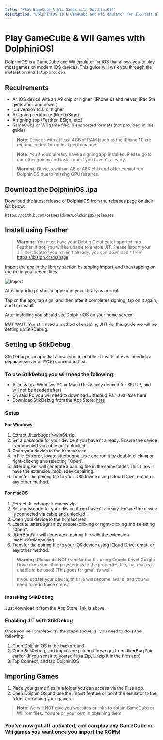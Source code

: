 ```yaml
---
title: "Play GameCube & Wii Games with DolphiniOS!"
description: "DolphiniOS is a GameCube and Wii emulator for iOS that allows you to play most games on modern iOS devices."
---
```



# Play GameCube & Wii Games with DolphiniOS!

DolphiniOS is a GameCube and Wii emulator for iOS that allows you to play most games on modern iOS devices. This guide will walk you through the installation and setup process.

## Requirements

- An iOS device with an A9 chip or higher (iPhone 6s and newer, iPad 5th generation and newer)
- iOS version 14.0 or higher
- A signing certificate (like DxSign)
- A signing app (Feather, ESign, etc.)
- GameCube or Wii game files in supported formats (not provided in this guide)

> **Note**: Devices with at least 4GB of RAM (such as the iPhone 11) are recommended for optimal performance.

> **Note**: You should already have a signing app installed. Please go to our other guides and install one if you haven't already.

> **Warning**: Devices with an A8 or A8X chip and older cannot run DolphiniOS due to missing GPU features.

## Download the DolphiniOS .ipa

Download the latest release of DolphiniOS from the releases page on their Git below:

```
https://github.com/oatmealdome/DolphiniOS/releases
```

## Install using Feather

> **Warning**: You must have your Debug Certificate imported into Feather! If not, you will be unable to enable JIT.
> Please import your JIT certificate if you haven't already, you can download it from https://dxsign.cc/manage

Import the app in the library section by tapping import, and then tapping on the file in your recent files.

![Import](/images/dolphinios/import.gif)

After importing it should appear in your library as normal.

Tap on the app, tap sign, and then after it completes signing, tap on it again, and tap install.

After installing you should see DolphiniOS on your home screen!

BUT WAIT. You still need a method of enabling JIT! For this guide we will be setting up StikDebug.

## Setting up StikDebug

StikDebug is an app that allows you to enable JIT without even needing a separate server or PC to connect to first.

### To use StikDebug you will need the following:

- Access to a Windows PC or Mac (This is only needed for SETUP, and will not be needed after)
- On said PC you will need to download Jitterbug Pair, available [here](https://github.com/osy/Jitterbug/releases/)
- Download StikDebug from the App Store: [here](https://apps.apple.com/us/app/stikdebug/id6744045754)

### Setup

#### For Windows

1. Extract Jitterbugpair-win64.zip.
2. Set a passcode for your device if you haven't already. Ensure the device is connected via cable and unlocked.
3. Open your device to the homescreen.
4. In File Explorer, locate jitterbugpair.exe and run it by double-clicking or right-clicking and selecting "Open".
5. JitterbugPair will generate a pairing file in the same folder. This file will have the extension .mobiledevicepairing.
6. Transfer the pairing file to your iOS device using iCloud Drive, email, or any other method.

#### For macOS

1. Extract Jitterbugpair-macos.zip.
2. Set a passcode for your device if you haven't already. Ensure the device is connected via cable and unlocked.
3. Open your device to the homescreen.
4. Execute JitterBugPair by double-clicking or right-clicking and selecting "Open".
5. JitterBugPair will generate a pairing file with the extension .mobiledevicepairing.
6. Transfer the pairing file to your iOS device using iCloud Drive, email, or any other method.

> **Warning**: Please do NOT transfer the file using Google Drive! Google Drive does something mysterious to the properties file, that makes it unable to be used! (This goes for gmail as well)
>
> If you update your device, this file will become invalid, and you will need to redo these steps.

### Installing StikDebug

Just download it from the App Store, link is above.

### Enabling JIT with StikDebug

Once you've completed all the steps above, all you need to do is the following:

1. Open DolphiniOS in the background
2. Open StikDebug, and import the pairing file we got from JitterBug Pair earlier (If you sent it to yourself in a Zip, Unzip it in the files app)
3. Tap Connect, and tap DolphiniOS

## Importing Games

1. Place your game files in a folder you can access via the Files app.
2. Open DolphiniOS and use the import feature or point the emulator to the folder containing your games.

> **Note**: We will NOT give you websites or links to obtain GameCube or Wii rom files. You are on your own in obtaining them.

### You've now got JIT activated, and can play any GameCube or Wii games you want once you import the ROMs!

